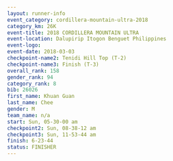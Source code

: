 ```yaml
---
layout: runner-info 
event_category: cordillera-mountain-ultra-2018 
category_km: 26K 
event-title: 2018 CORDILLERA MOUNTAIN ULTRA 
event-location: Dalupirip Itogon Benguet Philippines 
event-logo: 
event-date: 2018-03-03 
checkpoint-name2: Tenidi Hill Top (T-2) 
checkpoint-name3: Finish (T-3) 
overall_rank: 158
gender_rank: 94
category_rank: 8
bib: 26026
first_name: Khuan Guan
last_name: Chee
gender: M
team_name: n/a
start: Sun, 05-30-00 am
checkpoint2: Sun, 08-38-12 am
checkpoint3: Sun, 11-53-44 am
finish: 6-23-44
status: FINISHER
---
```

